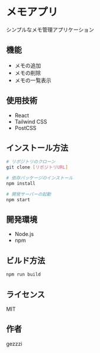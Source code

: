 # メモアプリ

シンプルなメモ管理アプリケーション

## 機能

- メモの追加
- メモの削除
- メモの一覧表示

## 使用技術

- React
- Tailwind CSS
- PostCSS

## インストール方法

```bash
# リポジトリのクローン
git clone [リポジトリURL]

# 依存パッケージのインストール
npm install

# 開発サーバーの起動
npm start
```

## 開発環境

- Node.js
- npm

## ビルド方法

```bash
npm run build
```

## ライセンス

MIT

## 作者

gezzzi
